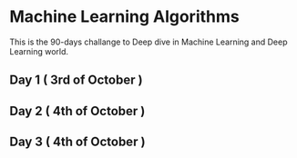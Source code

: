 # Machine Learning Algorithms 
This is the 90-days challange to Deep dive in Machine Learning and Deep Learning world.

## Day 1 ( 3rd of October )
## Day 2 ( 4th of October )
## Day 3 ( 4th of October )
